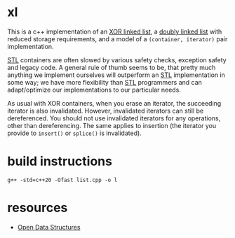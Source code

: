 # xl
This is a c++ implementation of an [XOR linked list](https://en.wikipedia.org/wiki/XOR_linked_list), a [doubly linked list](https://en.wikipedia.org/wiki/Doubly_linked_list) with reduced storage requirements, and a model of a `(container, iterator)` pair implementation.

[STL](https://en.wikipedia.org/wiki/Standard_Template_Library) containers are often slowed by various safety checks, exception safety and legacy code. A general rule of thumb seems to be, that pretty much anything we implement ourselves will outperform an [STL](https://en.wikipedia.org/wiki/Standard_Template_Library) implementation in some way; we have more flexibility than [STL](https://en.wikipedia.org/wiki/Standard_Template_Library) programmers and can adapt/optimize our implementations to our particular needs.

As usual with XOR containers, when you erase an iterator, the succeeding iterator is also invalidated. However, invalidated iterators can still be dereferenced. You should not use invalidated iterators for any operations, other than dereferencing. The same applies to insertion (the iterator you provide to ``insert()`` or ``splice()`` is invalidated).

# build instructions
    g++ -std=c++20 -Ofast list.cpp -o l
# resources
* [Open Data Structures](https://opendatastructures.org/)
